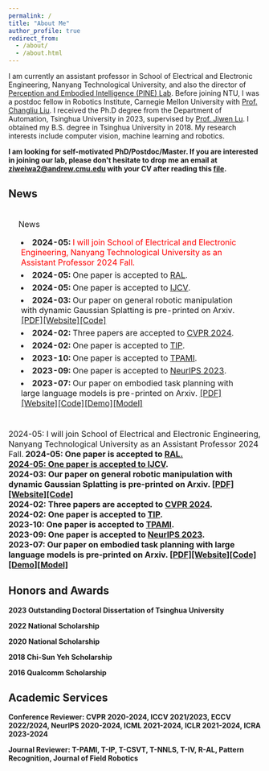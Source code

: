```yaml
---
permalink: /
title: "About Me"
author_profile: true
redirect_from: 
  - /about/
  - /about.html
---
```


I am currently an assistant professor in  School of Electrical and Electronic Engineering, Nanyang Technological University, and also the director of [Perception and Embodied Intelligence (PINE) Lab](https://pineatntu.hithub.io). Before joining NTU, I was a postdoc fellow in Robotics Institute, Carnegie Mellon University with [Prof. Changliu Liu](https://www.cs.cmu.edu/~cliu6/index.html). I received the Ph.D degree from the Department of Automation, Tsinghua University in 2023, supervised by [Prof. Jiwen Lu](http://ivg.au.tsinghua.edu.cn/Jiwen_Lu/). I obtained my B.S. degree in Tsinghua University in 2018. My research interests include computer vision, machine learning and robotics.

**I am looking for self-motivated PhD/Postdoc/Master. If you are interested in joining our lab, please don't hesitate to drop me an email at ziweiwa2@andrew.cmu.edu with your CV after reading this [file](https://pineatntu.hithub.io/joinus).**

News
------
 </tbody></table>
        <table style="width:100%;border:0px;border-spacing:0px;border-collapse:separate;margin-right:auto;margin-left:auto;"><tbody>
            <tr>
            <td style="padding:20px;width:100%;vertical-align:middle">
              <heading>News</heading>
              <p>
                 <li style="margin: 5px;" >
                <b>2024-05:</b> <font color="red"> I will join School of Electrical and Electronic Engineering, Nanyang Technological University as an Assistant Professor 2024 Fall. </font>
                 <li style="margin: 5px;" >
                <b>2024-05:</b> One paper is accepted to <a href="https://ieeexplore.ieee.org/xpl/RecentIssue.jsp?punumber=7083369">RAL</a>.
                 <li style="margin: 5px;" >
                <b>2024-05:</b> One paper is accepted to <a href="https://link.springer.com/journal/11263">IJCV</a>.
                <li style="margin: 5px;" >
                <b>2024-03:</b> Our paper on general robotic manipulation with dynamic Gaussian Splatting is pre-printed on Arxiv. <a href="https://arxiv.org/abs/2403.08321">[PDF]</a><a href="https://guanxinglu.github.io/ManiGaussian/">[Website]</a><a href="https://github.com/GuanxingLu/ManiGaussian">[Code]</a>
                <li style="margin: 5px;" >
                <b>2024-02:</b> Three papers are accepted to <a href="https://cvpr.thecvf.com">CVPR 2024</a>.
                <li style="margin: 5px;" >
                <b>2024-02:</b> One paper is accepted to <a href="https://ieeexplore.ieee.org/xpl/RecentIssue.jsp?punumber=83">TIP</a>.
                <li style="margin: 5px;" >
                <b>2023-10:</b> One paper is accepted to <a href="https://ieeexplore.ieee.org/xpl/RecentIssue.jsp?punumber=34">TPAMI</a>.
                <li style="margin: 5px;" >
                <b>2023-09:</b> One paper is accepted to <a href="https://nips.cc">NeurIPS 2023</a>.
                <li style="margin: 5px;" >
                <b>2023-07:</b> Our paper on embodied task planning with large language models is pre-printed on Arxiv. <a href="https://arxiv.org/abs/2307.01848">[PDF]</a><a href="https://gary3410.github.io/TaPA/">[Website]</a><a href="https://github.com/Gary3410/TaPA">[Code]</a><a href="https://huggingface.co/spaces/xuxw98/TAPA">[Demo]</a><a href="https://huggingface.co/Gary3410/pretrain_lit_llama">[Model]</a>
            </td>
          </tr>
        </tbody></table>
        
<font size=3>2024-05: I will join School of Electrical and Electronic Engineering, Nanyang Technological University as an Assistant Professor 2024 Fall.</font><b>
<font size=3>2024-05: One paper is accepted to <a href="https://ieeexplore.ieee.org/xpl/RecentIssue.jsp?punumber=7083369">RAL.</font><br>
<font size=3>2024-05: One paper is accepted to [IJCV](https://link.springer.com/journal/11263).</font><br>
<font size=3>2024-03: Our paper on general robotic manipulation with dynamic Gaussian Splatting is pre-printed on Arxiv. [[PDF]](https://arxiv.org/abs/2403.08321)[[Website]](https://guanxinglu.github.io/ManiGaussian/)[[Code]](https://github.com/GuanxingLu/ManiGaussian)</font><br>
<font size=3>2024-02: Three papers are accepted to [CVPR 2024](https://cvpr.thecvf.com).</font><br>
<font size=3>2024-02: One paper is accepted to [TIP](https://ieeexplore.ieee.org/xpl/RecentIssue.jsp?punumber=83).</font><br>
<font size=3>2023-10: One paper is accepted to [TPAMI](https://ieeexplore.ieee.org/xpl/RecentIssue.jsp?punumber=34).</font><br>
<font size=3>2023-09: One paper is accepted to [NeurIPS 2023](https://neurips.cc/Conferences/2023).</font><br>
<font size=3>2023-07: Our paper on embodied task planning with large language models is pre-printed on Arxiv. [[PDF]](https://arxiv.org/abs/2307.01848)[[Website]](https://gary3410.github.io/TaPA/)[[Code]](https://github.com/Gary3410/TaPA)[[Demo]](https://huggingface.co/spaces/xuxw98/TAPA)[[Model]](https://huggingface.co/Gary3410/pretrain_lit_llama)</font>

Honors and Awards
------
2023 Outstanding Doctoral Dissertation of Tsinghua University

2022 National Scholarship

2020 National Scholarship

2018 Chi-Sun Yeh Scholarship

2016 Qualcomm Scholarship

Academic Services
------
Conference Reviewer: CVPR 2020-2024, ICCV 2021/2023, ECCV 2022/2024, NeurIPS 2020-2024, ICML 2021-2024, ICLR 2021-2024, ICRA 2023-2024

Journal Reviewer: T-PAMI, T-IP, T-CSVT, T-NNLS, T-IV, R-AL, Pattern Recognition, Journal of Field Robotics
